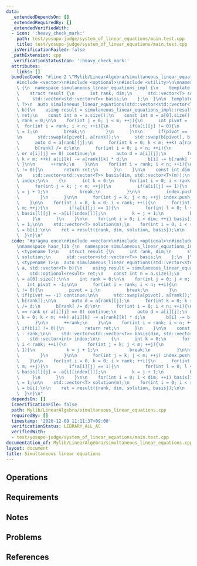 ```yaml
---
data:
  _extendedDependsOn: []
  _extendedRequiredBy: []
  _extendedVerifiedWith:
  - icon: ':heavy_check_mark:'
    path: test/yosupo-judge/system_of_linear_equations/main.test.cpp
    title: test/yosupo-judge/system_of_linear_equations/main.test.cpp
  _isVerificationFailed: false
  _pathExtension: cpp
  _verificationStatusIcon: ':heavy_check_mark:'
  attributes:
    links: []
  bundledCode: "#line 2 \"Mylib/LinearAlgebra/simultaneous_linear_equations.cpp\"\n\
    #include <vector>\n#include <optional>\n#include <utility>\n\nnamespace haar_lib\
    \ {\n  namespace simulaneous_linear_equations_impl {\n    template <typename T>\n\
    \    struct result {\n      int rank, dim;\n      std::vector<T> solution;\n \
    \     std::vector<std::vector<T>> basis;\n    };\n  }\n\n  template <typename\
    \ T>\n  auto simulaneous_linear_equations(std::vector<std::vector<T>> a, std::vector<T>\
    \ b){\n    using result = simulaneous_linear_equations_impl::result<T>;\n    std::optional<result>\
    \ ret;\n    const int n = a.size();\n    const int m = a[0].size();\n\n    int\
    \ rank = 0;\n\n    for(int j = 0; j < m; ++j){\n      int pivot = -1;\n\n    \
    \  for(int i = rank; i < n; ++i){\n        if(a[i][j] != 0){\n          pivot\
    \ = i;\n          break;\n        }\n      }\n\n      if(pivot == -1) continue;\n\
    \n      std::swap(a[pivot], a[rank]);\n      std::swap(b[pivot], b[rank]);\n\n\
    \      auto d = a[rank][j];\n      for(int k = 0; k < m; ++k) a[rank][k] /= d;\n\
    \      b[rank] /= d;\n\n      for(int i = 0; i < n; ++i){\n        if(i == rank\
    \ or a[i][j] == 0) continue;\n        auto d = a[i][j];\n        for(int k = 0;\
    \ k < m; ++k) a[i][k] -= a[rank][k] * d;\n        b[i] -= b[rank] * d;\n     \
    \ }\n\n      ++rank;\n    }\n\n    for(int i = rank; i < n; ++i){\n      if(b[i]\
    \ != 0){\n        return ret;\n      }\n    }\n\n    const int dim = m - rank;\n\
    \n    std::vector<std::vector<T>> basis(dim, std::vector<T>(m));\n    std::vector<int>\
    \ index;\n\n    {\n      int k = 0;\n      for(int i = 0; i < rank; ++i){\n  \
    \      for(int j = k; j < m; ++j){\n          if(a[i][j] == 1){\n            k\
    \ = j + 1;\n            break;\n          }\n\n          index.push_back(j);\n\
    \        }\n      }\n\n      for(int j = k; j < m; ++j) index.push_back(j);\n\
    \    }\n\n    for(int i = 0, k = 0; i < rank; ++i){\n      for(int j = k; j <\
    \ m; ++j){\n        if(a[i][j] == 1){\n          for(int l = 0; l < dim; ++l)\
    \ basis[l][j] = -a[i][index[l]];\n          k = j + 1;\n          break;\n   \
    \     }\n      }\n    }\n\n    for(int i = 0; i < dim; ++i) basis[i][index[i]]\
    \ = 1;\n\n    std::vector<T> solution(m);\n    for(int i = 0; i < rank; ++i) solution[i]\
    \ = b[i];\n\n    ret = result({rank, dim, solution, basis});\n\n    return ret;\n\
    \  }\n}\n"
  code: "#pragma once\n#include <vector>\n#include <optional>\n#include <utility>\n\
    \nnamespace haar_lib {\n  namespace simulaneous_linear_equations_impl {\n    template\
    \ <typename T>\n    struct result {\n      int rank, dim;\n      std::vector<T>\
    \ solution;\n      std::vector<std::vector<T>> basis;\n    };\n  }\n\n  template\
    \ <typename T>\n  auto simulaneous_linear_equations(std::vector<std::vector<T>>\
    \ a, std::vector<T> b){\n    using result = simulaneous_linear_equations_impl::result<T>;\n\
    \    std::optional<result> ret;\n    const int n = a.size();\n    const int m\
    \ = a[0].size();\n\n    int rank = 0;\n\n    for(int j = 0; j < m; ++j){\n   \
    \   int pivot = -1;\n\n      for(int i = rank; i < n; ++i){\n        if(a[i][j]\
    \ != 0){\n          pivot = i;\n          break;\n        }\n      }\n\n     \
    \ if(pivot == -1) continue;\n\n      std::swap(a[pivot], a[rank]);\n      std::swap(b[pivot],\
    \ b[rank]);\n\n      auto d = a[rank][j];\n      for(int k = 0; k < m; ++k) a[rank][k]\
    \ /= d;\n      b[rank] /= d;\n\n      for(int i = 0; i < n; ++i){\n        if(i\
    \ == rank or a[i][j] == 0) continue;\n        auto d = a[i][j];\n        for(int\
    \ k = 0; k < m; ++k) a[i][k] -= a[rank][k] * d;\n        b[i] -= b[rank] * d;\n\
    \      }\n\n      ++rank;\n    }\n\n    for(int i = rank; i < n; ++i){\n     \
    \ if(b[i] != 0){\n        return ret;\n      }\n    }\n\n    const int dim = m\
    \ - rank;\n\n    std::vector<std::vector<T>> basis(dim, std::vector<T>(m));\n\
    \    std::vector<int> index;\n\n    {\n      int k = 0;\n      for(int i = 0;\
    \ i < rank; ++i){\n        for(int j = k; j < m; ++j){\n          if(a[i][j] ==\
    \ 1){\n            k = j + 1;\n            break;\n          }\n\n          index.push_back(j);\n\
    \        }\n      }\n\n      for(int j = k; j < m; ++j) index.push_back(j);\n\
    \    }\n\n    for(int i = 0, k = 0; i < rank; ++i){\n      for(int j = k; j <\
    \ m; ++j){\n        if(a[i][j] == 1){\n          for(int l = 0; l < dim; ++l)\
    \ basis[l][j] = -a[i][index[l]];\n          k = j + 1;\n          break;\n   \
    \     }\n      }\n    }\n\n    for(int i = 0; i < dim; ++i) basis[i][index[i]]\
    \ = 1;\n\n    std::vector<T> solution(m);\n    for(int i = 0; i < rank; ++i) solution[i]\
    \ = b[i];\n\n    ret = result({rank, dim, solution, basis});\n\n    return ret;\n\
    \  }\n}\n"
  dependsOn: []
  isVerificationFile: false
  path: Mylib/LinearAlgebra/simultaneous_linear_equations.cpp
  requiredBy: []
  timestamp: '2020-12-09 11:11:37+09:00'
  verificationStatus: LIBRARY_ALL_AC
  verifiedWith:
  - test/yosupo-judge/system_of_linear_equations/main.test.cpp
documentation_of: Mylib/LinearAlgebra/simultaneous_linear_equations.cpp
layout: document
title: Simultaneous linear equations
---
```


## Operations

## Requirements

## Notes

## Problems

## References
